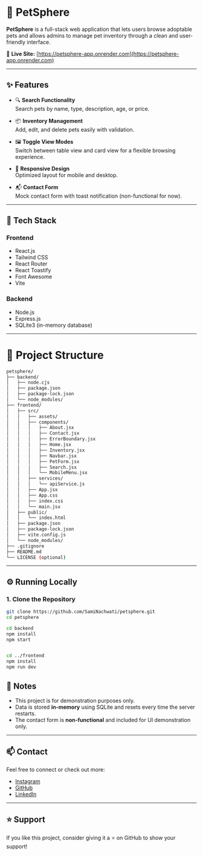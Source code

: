 # 🐾 PetSphere

**PetSphere** is a full-stack web application that lets users browse adoptable pets and allows admins to manage pet inventory through a clean and user-friendly interface.

🔗 **Live Site:** [https://petsphere-app.onrender.com](https://petsphere-app.onrender.com)

---

## ✨ Features

- 🔍 **Search Functionality**  
  Search pets by name, type, description, age, or price.

- 📦 **Inventory Management**  
  Add, edit, and delete pets easily with validation.

- 🖼️ **Toggle View Modes**  
  Switch between table view and card view for a flexible browsing experience.

- 📱 **Responsive Design**  
  Optimized layout for mobile and desktop.

- 📬 **Contact Form**  
  Mock contact form with toast notification (non-functional for now).

---

## 🧱 Tech Stack

### Frontend
- React.js
- Tailwind CSS
- React Router
- React Toastify
- Font Awesome
- Vite

### Backend
- Node.js
- Express.js
- SQLite3 (in-memory database)

---

# 📁 Project Structure

```bash
petsphere/
├── backend/
│   ├── node.cjs
│   ├── package.json
│   ├── package-lock.json
│   └── node_modules/
├── frontend/
│   ├── src/
│   │   ├── assets/
│   │   ├── components/
│   │   │   ├── About.jsx
│   │   │   ├── Contact.jsx
│   │   │   ├── ErrorBoundary.jsx
│   │   │   ├── Home.jsx
│   │   │   ├── Inventory.jsx
│   │   │   ├── Navbar.jsx
│   │   │   ├── PetForm.jsx
│   │   │   ├── Search.jsx
│   │   │   └── MobileMenu.jsx
│   │   ├── services/
│   │   │   └── apiService.js
│   │   ├── App.jsx
│   │   ├── App.css
│   │   ├── index.css
│   │   └── main.jsx
│   ├── public/
│   │   └── index.html
│   ├── package.json
│   ├── package-lock.json
│   ├── vite.config.js
│   └── node_modules/
├── .gitignore
├── README.md
└── LICENSE (optional)
```

---
## ⚙️ Running Locally

### 1. Clone the Repository

```bash
git clone https://github.com/SamiNachwati/petsphere.git
cd petsphere

cd backend
npm install
npm start


cd ../frontend
npm install
npm run dev

```

## 🧾 Notes

- This project is for demonstration purposes only.
- Data is stored **in-memory** using SQLite and resets every time the server restarts.
- The contact form is **non-functional** and included for UI demonstration only.

---

## 📫 Contact

Feel free to connect or check out more:

- [Instagram](https://instagram.com)
- [GitHub](https://github.com/SamiNachwati)
- [LinkedIn](https://linkedin.com)

---

## ⭐️ Support

If you like this project, consider giving it a ⭐️ on GitHub to show your support!
